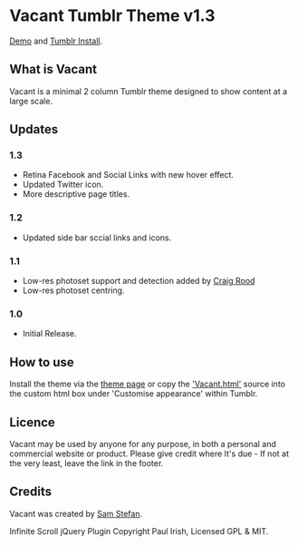 # Vacant Tumblr Theme v1.3

[Demo](http://vacant.samstefan.co.uk) and
[Tumblr Install](http://www.tumblr.com/theme/31180).

## What is Vacant

Vacant is a minimal 2 column Tumblr theme designed to show content at a large scale.

## Updates

### 1.3
* Retina Facebook and Social Links with new hover effect.
* Updated Twitter icon.
* More descriptive page titles.

### 1.2 

* Updated side bar sccial links and icons.

### 1.1

* Low-res photoset support and detection added by [Craig Rood](http://www.craigrood.com)
* Low-res photoset centring.

### 1.0

* Initial Release.

## How to use

Install the theme via the [theme page](http://www.tumblr.com/theme/31180) or copy the ['Vacant.html'](https://raw.github.com/samstefan/Vacant-Tumblr-Theme/master/Vacant.html) source into the custom html box under 'Customise appearance' within Tumblr.

## Licence

Vacant may be used by anyone for any purpose, in both a personal and commercial website or product. Please give credit where It's due - If not at the very least, leave the link in the footer.

## Credits

Vacant was created by [Sam Stefan](http://samstefan.co.uk).

Infinite Scroll jQuery Plugin Copyright Paul Irish, Licensed GPL & MIT.

